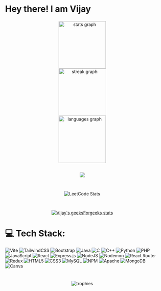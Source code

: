 <h1 align="left">Hey there! I am Vijay</h1>

###
<div align="center">


  <img src="https://github-readme-stats.vercel.app/api?username=vjymisal0&hide_title=false&hide_rank=false&show_icons=true&include_all_commits=true&count_private=true&disable_animations=false&theme=react&locale=en&hide_border=true" height="154" alt="stats graph"  />

<br>


  <img src="https://streak-stats.demolab.com?user=vjymisal0&locale=en&mode=daily&theme=react&hide_border=true&border_radius=10&date_format=j%20M%5B%20Y%5D" height="155" alt="streak graph"  />

<br>


  <img src="https://github-readme-stats.vercel.app/api/top-langs?username=vjymisal0&locale=en&hide_title=false&layout=compact&card_width=320&langs_count=6&theme=react&hide_border=true&custom_title=Languages%20used" height="154" alt="languages graph"  />
</div>
<br>

<div align="center">
  
  ![](https://komarev.com/ghpvc/?username=your-github-vjymisal0&color=blueviolet)

</div>
<br>
<div align="center">

![LeetCode Stats](https://leetcard.jacoblin.cool/vijaymisal?theme=dark&font=Open%20Sans&ext=activity)

</div>
<br>

<div align="center">

[![Vijay's geeksForgeeks stats](https://geeks-for-geeks-stats-api-napiyo.vercel.app/?userName=73vijay)](https://auth.geeksforgeeks.org/user/73vijay)
  
</div>


###
<div>
  
# 💻 Tech Stack:
![Vite](https://img.shields.io/badge/vite-%23646CFF.svg?style=plastic&logo=vite&logoColor=white) 
![TailwindCSS](https://img.shields.io/badge/tailwindcss-%2338B2AC.svg?style=plastic&logo=tailwind-css&logoColor=white) 
![Bootstrap](https://img.shields.io/badge/bootstrap-%238511FA.svg?style=plastic&logo=bootstrap&logoColor=white)
![Java](https://img.shields.io/badge/java-%23ED8B00.svg?style=plastic&logo=openjdk&logoColor=white)
![C](https://img.shields.io/badge/c-%2300599C.svg?style=plastic&logo=c&logoColor=white)
![C++](https://img.shields.io/badge/c++-%2300599C.svg?style=plastic&logo=c%2B%2B&logoColor=white)
![Python](https://img.shields.io/badge/python-3670A0?style=plastic&logo=python&logoColor=ffdd54)
![PHP](https://img.shields.io/badge/php-%23777BB4.svg?style=plastic&logo=php&logoColor=white)
![JavaScript](https://img.shields.io/badge/javascript-%23323330.svg?style=plastic&logo=javascript&logoColor=%23F7DF1E)
![React](https://img.shields.io/badge/react-%2320232a.svg?style=plastic&logo=react&logoColor=%2361DAFB)
![Express.js](https://img.shields.io/badge/express.js-%23404d59.svg?style=plastic&logo=express&logoColor=%2361DAFB)
![NodeJS](https://img.shields.io/badge/node.js-6DA55F?style=plastic&logo=node.js&logoColor=white)
![Nodemon](https://img.shields.io/badge/NODEMON-%23323330.svg?style=plastic&logo=nodemon&logoColor=%BBDEAD)
![React Router](https://img.shields.io/badge/React_Router-CA4245?style=plastic&logo=react-router&logoColor=white)
![Redux](https://img.shields.io/badge/redux-%23593d88.svg?style=plastic&logo=redux&logoColor=white)
![HTML5](https://img.shields.io/badge/html5-%23E34F26.svg?style=plastic&logo=html5&logoColor=white)
![CSS3](https://img.shields.io/badge/css3-%231572B6.svg?style=plastic&logo=css3&logoColor=white)
![MySQL](https://img.shields.io/badge/mysql-%2300000f.svg?style=plastic&logo=mysql&logoColor=white)
![NPM](https://img.shields.io/badge/NPM-%23CB3837.svg?style=plastic&logo=npm&logoColor=white)
![Apache](https://img.shields.io/badge/apache-%23D42029.svg?style=plastic&logo=apache&logoColor=white) 
![MongoDB](https://img.shields.io/badge/MongoDB-%234ea94b.svg?style=plastic&logo=mongodb&logoColor=white)
![Canva](https://img.shields.io/badge/Canva-%2300C4CC.svg?style=plastic&logo=Canva&logoColor=white)


</div>

<div align="center">
<!--   <img src="https://cdn.jsdelivr.net/gh/devicons/devicon/icons/html5/html5-original.svg" height="30" alt="html5 logo"  />
  <img width="37" />
  <img src="https://cdn.jsdelivr.net/gh/devicons/devicon/icons/css3/css3-original.svg" height="30" alt="css3 logo"  />
  <img width="37" />
  <img src="https://cdn.jsdelivr.net/gh/devicons/devicon/icons/javascript/javascript-original.svg" height="30" alt="javascript logo"  />
  <img width="37" />
  <img src="https://cdn.jsdelivr.net/gh/devicons/devicon/icons/react/react-original.svg" height="30" alt="react logo"  />
  <img width="37" />
  <img src="https://cdn.jsdelivr.net/gh/devicons/devicon/icons/nodejs/nodejs-original.svg" height="30" alt="nodejs logo"  />
  <img width="37" />
  <img src="https://cdn.jsdelivr.net/gh/devicons/devicon/icons/python/python-original.svg" height="30" alt="python logo"  />
  <img width="37" />
  <img src="https://cdn.jsdelivr.net/gh/devicons/devicon/icons/java/java-original.svg" height="30" alt="java logo"  />
  <img width="37" />
  <img src="https://cdn.jsdelivr.net/gh/devicons/devicon/icons/c/c-original.svg" height="30" alt="c logo"  />
  <img width="37" />
  <img src="https://cdn.jsdelivr.net/gh/devicons/devicon/icons/mongodb/mongodb-original.svg" height="30" alt="mongodb logo"  />
  <img width="37" />
  <img src="https://cdn.jsdelivr.net/gh/devicons/devicon/icons/mysql/mysql-original.svg" height="30" alt="mysql logo"  />
  <img width="37" />
  <img src="https://cdn.jsdelivr.net/gh/devicons/devicon/icons/canva/canva-original.svg" height="30" alt="canva logo"  /> -->
</div>

###

<br clear="both">


<div align="center">
  <img src="https://github-profile-trophy.vercel.app/?username=vjymisal0&theme=flat&no-frame=true&margin-w=30&margin-h=10&column=7" alt="trophies" />
</div>


###



 
 ###
